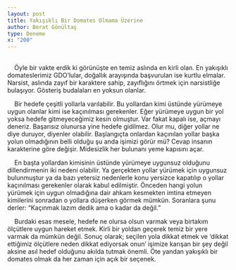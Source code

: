 ```yaml
---
layout: post
title: Yakışıklı Bir Domates Olmama Üzerine
author: Berat Gönültaş
type: Deneme
x: "200"
---
```

<br/>
&nbsp;&nbsp;&nbsp;&nbsp;Öyle bir vakte erdik ki görünüşte en temiz aslında en kirli olan. En yakışıklı domateslerimiz GDO’lular, doğallık arayışında başvurulan ise kurtlu elmalar. Narsist, aslında zayıf bir karaktere sahip, zayıflığını örtmek için narsistliğe bulaşıyor. Gösteriş budalaları en yoksun olanlar.

&nbsp;&nbsp;&nbsp;&nbsp;Bir hedefe çeşitli yollarla varılabilir. Bu yollardan kimi üstünde yürümeye uygun olanlar kimi ise kaçınılması gerekenler. Eğer yürümeye uygun bir yol yoksa hedefe gitmeyeceğimiz kesin olmuştur. Var fakat kapalı ise, açmayı deneriz. Başarısız olunursa yine hedefe gidilmez. Olur mu, diğer yollar ne diye duruyor, diyenler olabilir. Başlangıçta onlardan kaçınılan yollar başka yolun olmadığının belli olduğu şu anda işimizi görür mü? Cevap insanın karakterine göre değişir. Midesizlik her bulunanı yeme kapısını açar.

&nbsp;&nbsp;&nbsp;&nbsp;En başta yollardan kimisinin üstünde yürümeye uygunsuz olduğunu dillendirmenin iki nedeni olabilir. Ya gerçekten yollar yürümek için uygunsuz bulunmuştur ya da bazı yetersiz nedenlerle konu yersizce kapatılıp o yollar kaçınılması gerekenler olarak kabul edilmiştir. Önceden hangi yolun yürümek için uygun olmadığına dair ahkam kesmekten imtina etmeyen kimilerini sonradan o yollara düşerken görmek mümkün. Soranlara şunu derler: “Kaçınmak lazım dedik ama o kadar da değil.”

&nbsp;&nbsp;&nbsp;&nbsp;Burdaki esas mesele, hedefe ne olursa olsun varmak veya birtakım ölçütlere uygun hareket etmek. Kirli bir yoldan geçerek temiz bir yere varmak da mümkün değil. Sonuç olarak; seçilen yola dikkat etmek ve ‘dikkat ettiğimiz ölçütlere neden dikkat ediyorsak onun’ işimize karışan bir şey değil aksine asıl hedef olduğunu akılda tutmak önemli. Öte yandan yakışıklı bir domates olmak da her zaman için açık bir seçenek.
